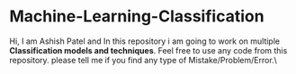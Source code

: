 # Machine-Learning-Classification
Hi, I am Ashish Patel and In this repository i am going to work on multiple **Classification models and techniques**.
Feel free to use any code from this repository.
please tell me if you find any type of Mistake/Problem/Error.\
